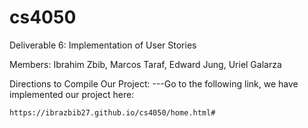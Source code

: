 # cs4050

Deliverable 6: Implementation of User Stories 

Members: Ibrahim Zbib, Marcos Taraf, Edward Jung, Uriel Galarza

Directions to Compile Our Project:
---Go to the following link, we have implemented our project here:
    
    https://ibrazbib27.github.io/cs4050/home.html#
